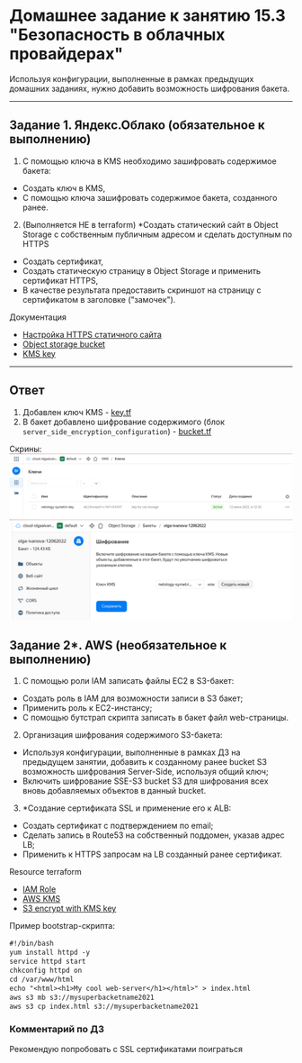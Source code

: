 # Домашнее задание к занятию 15.3 "Безопасность в облачных провайдерах"
Используя конфигурации, выполненные в рамках предыдущих домашних заданиях, нужно добавить возможность шифрования бакета.

---
## Задание 1. Яндекс.Облако (обязательное к выполнению)
1. С помощью ключа в KMS необходимо зашифровать содержимое бакета:
- Создать ключ в KMS,
- С помощью ключа зашифровать содержимое бакета, созданного ранее.
2. (Выполняется НЕ в terraform) *Создать статический сайт в Object Storage c собственным публичным адресом и сделать доступным по HTTPS
- Создать сертификат,
- Создать статическую страницу в Object Storage и применить сертификат HTTPS,
- В качестве результата предоставить скриншот на страницу с сертификатом в заголовке ("замочек").

Документация
- [Настройка HTTPS статичного сайта](https://cloud.yandex.ru/docs/storage/operations/hosting/certificate)
- [Object storage bucket](https://registry.terraform.io/providers/yandex-cloud/yandex/latest/docs/resources/storage_bucket)
- [KMS key](https://registry.terraform.io/providers/yandex-cloud/yandex/latest/docs/resources/kms_symmetric_key)

--- 

## Ответ

1. Добавлен ключ KMS - [key.tf](../../cloud-terraform/key.tf)  
2. В бакет добавлено шифрование содержимого (блок `server_side_encryption_configuration`) - [bucket.tf](../../cloud-terraform/bucket.tf)  

Скрины:  
![Ключ](files/kms.png)  
![Бакет](files/bucket-sse.png)  

## Задание 2*. AWS (необязательное к выполнению)

1. С помощью роли IAM записать файлы ЕС2 в S3-бакет:
- Создать роль в IAM для возможности записи в S3 бакет;
- Применить роль к ЕС2-инстансу;
- С помощью бутстрап скрипта записать в бакет файл web-страницы.
2. Организация шифрования содержимого S3-бакета:
- Используя конфигурации, выполненные в рамках ДЗ на предыдущем занятии, добавить к созданному ранее bucket S3 возможность шифрования Server-Side, используя общий ключ;
- Включить шифрование SSE-S3 bucket S3 для шифрования всех вновь добавляемых объектов в данный bucket.
3. *Создание сертификата SSL и применение его к ALB:
- Создать сертификат с подтверждением по email;
- Сделать запись в Route53 на собственный поддомен, указав адрес LB;
- Применить к HTTPS запросам на LB созданный ранее сертификат.

Resource terraform
- [IAM Role](https://registry.terraform.io/providers/hashicorp/aws/latest/docs/resources/iam_role)
- [AWS KMS](https://registry.terraform.io/providers/hashicorp/aws/latest/docs/resources/kms_key)
- [S3 encrypt with KMS key](https://registry.terraform.io/providers/hashicorp/aws/latest/docs/resources/s3_bucket_object#encrypting-with-kms-key)

Пример bootstrap-скрипта:
```
#!/bin/bash
yum install httpd -y
service httpd start
chkconfig httpd on
cd /var/www/html
echo "<html><h1>My cool web-server</h1></html>" > index.html
aws s3 mb s3://mysuperbacketname2021
aws s3 cp index.html s3://mysuperbacketname2021
```

### Комментарий по ДЗ
Рекомендую попробовать с SSL сертификатами поиграться